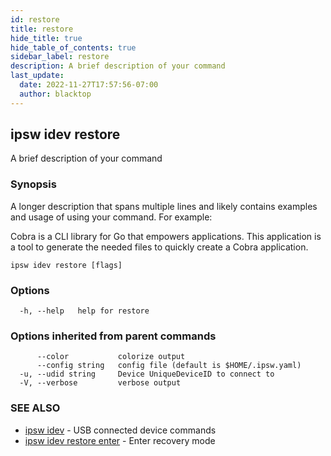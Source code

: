 ```yaml
---
id: restore
title: restore
hide_title: true
hide_table_of_contents: true
sidebar_label: restore
description: A brief description of your command
last_update:
  date: 2022-11-27T17:57:56-07:00
  author: blacktop
---
```

## ipsw idev restore

A brief description of your command

### Synopsis

A longer description that spans multiple lines and likely contains examples
and usage of using your command. For example:

Cobra is a CLI library for Go that empowers applications.
This application is a tool to generate the needed files
to quickly create a Cobra application.

```
ipsw idev restore [flags]
```

### Options

```
  -h, --help   help for restore
```

### Options inherited from parent commands

```
      --color           colorize output
      --config string   config file (default is $HOME/.ipsw.yaml)
  -u, --udid string     Device UniqueDeviceID to connect to
  -V, --verbose         verbose output
```

### SEE ALSO

* [ipsw idev](/docs/cli/ipsw/idev)	 - USB connected device commands
* [ipsw idev restore enter](/docs/cli/ipsw/idev/restore/enter)	 - Enter recovery mode

